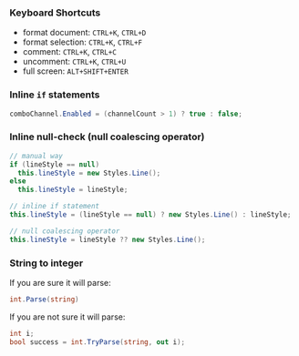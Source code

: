 ### Keyboard Shortcuts

* format document: `CTRL+K`, `CTRL+D`
* format selection: `CTRL+K`, `CTRL+F`
* comment: `CTRL+K`, `CTRL+C`
* uncomment: `CTRL+K`, `CTRL+U`
* full screen: `ALT+SHIFT+ENTER`

### Inline `if` statements
```cs
comboChannel.Enabled = (channelCount > 1) ? true : false;
```

### Inline null-check (null coalescing operator)
```cs
// manual way
if (lineStyle == null)
  this.lineStyle = new Styles.Line();
else
  this.lineStyle = lineStyle;

// inline if statement
this.lineStyle = (lineStyle == null) ? new Styles.Line() : lineStyle;

// null coalescing operator
this.lineStyle = lineStyle ?? new Styles.Line();
```

### String to integer

If you are sure it will parse:
```cs
int.Parse(string)
```

If you are not sure it will parse:
```cs
int i;
bool success = int.TryParse(string, out i);
```
